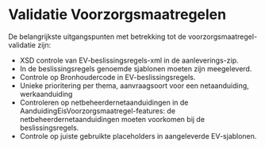 # Validatie Voorzorgsmaatregelen

De belangrijkste uitgangspunten met betrekking tot de voorzorgsmaatregel-validatie zijn:

- XSD controle van EV-beslissingsregels-xml in de aanleverings-zip.
- In de beslissingsregels genoemde sjablonen moeten zijn meegeleverd.
- Controle op Bronhoudercode in EV-beslissingsregels.
- Unieke prioritering per thema, aanvraagsoort voor een netaanduiding, werkaanduiding
- Controleren op netbeheerdernetaanduidingen in de AanduidingEisVoorzorgsmaatregel-features: de netbeheerdernetaanduidingen moeten voorkomen bij de beslissingsregels.
- Controle op juiste gebruikte placeholders in aangeleverde EV-sjablonen.

